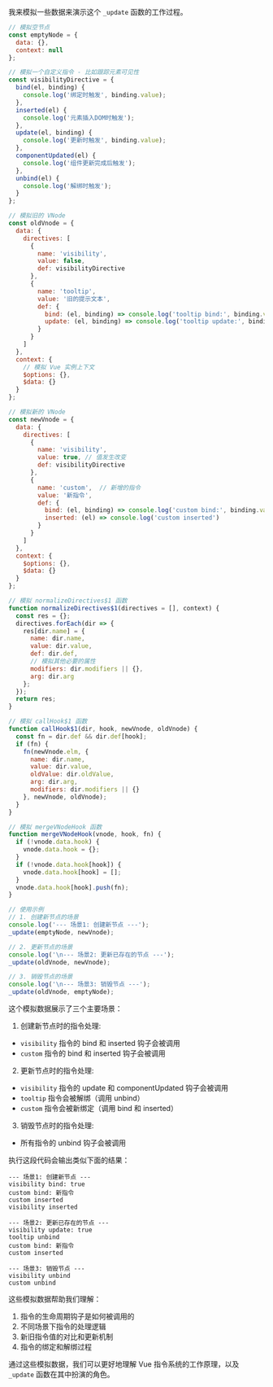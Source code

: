 我来模拟一些数据来演示这个 `_update` 函数的工作过程。



```javascript
// 模拟空节点
const emptyNode = {
  data: {},
  context: null
};

// 模拟一个自定义指令 - 比如跟踪元素可见性
const visibilityDirective = {
  bind(el, binding) {
    console.log('绑定时触发', binding.value);
  },
  inserted(el) {
    console.log('元素插入DOM时触发');
  },
  update(el, binding) {
    console.log('更新时触发', binding.value);
  },
  componentUpdated(el) {
    console.log('组件更新完成后触发');
  },
  unbind(el) {
    console.log('解绑时触发');
  }
};

// 模拟旧的 VNode
const oldVnode = {
  data: {
    directives: [
      {
        name: 'visibility',
        value: false,
        def: visibilityDirective
      },
      {
        name: 'tooltip',
        value: '旧的提示文本',
        def: {
          bind: (el, binding) => console.log('tooltip bind:', binding.value),
          update: (el, binding) => console.log('tooltip update:', binding.value)
        }
      }
    ]
  },
  context: {
    // 模拟 Vue 实例上下文
    $options: {},
    $data: {}
  }
};

// 模拟新的 VNode
const newVnode = {
  data: {
    directives: [
      {
        name: 'visibility',
        value: true, // 值发生改变
        def: visibilityDirective
      },
      {
        name: 'custom',  // 新增的指令
        value: '新指令',
        def: {
          bind: (el, binding) => console.log('custom bind:', binding.value),
          inserted: (el) => console.log('custom inserted')
        }
      }
    ]
  },
  context: {
    $options: {},
    $data: {}
  }
};

// 模拟 normalizeDirectives$1 函数
function normalizeDirectives$1(directives = [], context) {
  const res = {};
  directives.forEach(dir => {
    res[dir.name] = {
      name: dir.name,
      value: dir.value,
      def: dir.def,
      // 模拟其他必要的属性
      modifiers: dir.modifiers || {},
      arg: dir.arg
    };
  });
  return res;
}

// 模拟 callHook$1 函数
function callHook$1(dir, hook, newVnode, oldVnode) {
  const fn = dir.def && dir.def[hook];
  if (fn) {
    fn(newVnode.elm, {
      name: dir.name,
      value: dir.value,
      oldValue: dir.oldValue,
      arg: dir.arg,
      modifiers: dir.modifiers || {}
    }, newVnode, oldVnode);
  }
}

// 模拟 mergeVNodeHook 函数
function mergeVNodeHook(vnode, hook, fn) {
  if (!vnode.data.hook) {
    vnode.data.hook = {};
  }
  if (!vnode.data.hook[hook]) {
    vnode.data.hook[hook] = [];
  }
  vnode.data.hook[hook].push(fn);
}

// 使用示例
// 1. 创建新节点的场景
console.log('--- 场景1: 创建新节点 ---');
_update(emptyNode, newVnode);

// 2. 更新节点的场景
console.log('\n--- 场景2: 更新已存在的节点 ---');
_update(oldVnode, newVnode);

// 3. 销毁节点的场景
console.log('\n--- 场景3: 销毁节点 ---');
_update(oldVnode, emptyNode);
```

这个模拟数据展示了三个主要场景：

1. 创建新节点时的指令处理:
- `visibility` 指令的 bind 和 inserted 钩子会被调用
- `custom` 指令的 bind 和 inserted 钩子会被调用

2. 更新节点时的指令处理:
- `visibility` 指令的 update 和 componentUpdated 钩子会被调用
- `tooltip` 指令会被解绑（调用 unbind）
- `custom` 指令会被新绑定（调用 bind 和 inserted）

3. 销毁节点时的指令处理:
- 所有指令的 unbind 钩子会被调用

执行这段代码会输出类似下面的结果：

```text
--- 场景1: 创建新节点 ---
visibility bind: true
custom bind: 新指令
custom inserted
visibility inserted

--- 场景2: 更新已存在的节点 ---
visibility update: true
tooltip unbind
custom bind: 新指令
custom inserted

--- 场景3: 销毁节点 ---
visibility unbind
custom unbind
```

这些模拟数据帮助我们理解：

1. 指令的生命周期钩子是如何被调用的
2. 不同场景下指令的处理逻辑
3. 新旧指令值的对比和更新机制
4. 指令的绑定和解绑过程

通过这些模拟数据，我们可以更好地理解 Vue 指令系统的工作原理，以及 `_update` 函数在其中扮演的角色。